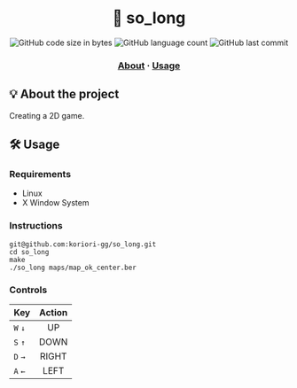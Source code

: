 <h1 align="center">
	📖 so_long
</h1>
<p align="center">
	<img alt="GitHub code size in bytes" src="https://img.shields.io/github/languages/code-size/koriori-gg/so_long?color=blue">
	<img alt="GitHub language count" src="https://img.shields.io/github/languages/count/koriori-gg/so_long?color=yellow">
	<img alt="GitHub last commit" src="https://img.shields.io/github/last-commit/koriori-gg/so_long">
</p>
<h3 align="center">
	<a href="#%EF%B8%8F-about">About</a>
	<span> · </span>
	<a href="#%EF%B8%8F-usage">Usage</a>
</h3>


## 💡 About the project
Creating a 2D game.
## 🛠️ Usage
### Requirements
- Linux
- X Window System

### Instructions
```
git@github.com:koriori-gg/so_long.git
cd so_long
make
./so_long maps/map_ok_center.ber
```
### Controls
| Key | Action |
| :--- | :---: |
| `W` `↓`| UP |
| `S` `↑`| DOWN |
| `D` `→` | RIGHT |
| `A` `←`| LEFT |
